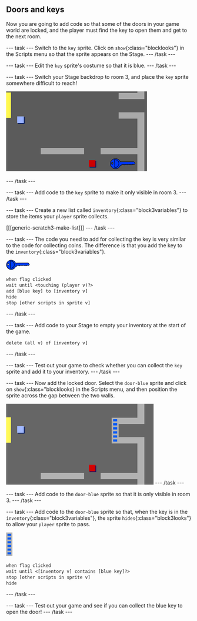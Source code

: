 ## Doors and keys

Now you are going to add code so that some of the doors in your game world are locked, and the player must find the key to open them and get to the next room.

\--- task \--- Switch to the `key` sprite. Click on `show`{:class="blocklooks"} in the Scripts menu so that the sprite appears on the Stage. \--- /task \---

\--- task \--- Edit the `key` sprite's costume so that it is blue. \--- /task \---

\--- task \--- Switch your Stage backdrop to room 3, and place the `key` sprite somewhere difficult to reach!

![තිර රුව(screenshot)](images/world-key.png)

\--- /task \---

\--- task \--- Add code to the `key` sprite to make it only visible in room 3. \--- /task \---

\--- task \--- Create a new list called `inventory`{:class="block3variables"} to store the items your `player` sprite collects.

[[[generic-scratch3-make-list]]] \--- /task \---

\--- task \--- The code you need to add for collecting the key is very similar to the code for collecting coins. The difference is that you add the key to the `inventory`{:class="block3variables"}.

![key](images/key.png)

```blocks3
when flag clicked
wait until <touching (player v)?>
add [blue key] to [inventory v]
hide
stop [other scripts in sprite v]
```

\--- /task \---

\--- task \--- Add code to your Stage to empty your inventory at the start of the game.

```blocks3
delete (all v) of [inventory v]
```

\--- /task \---

\--- task \--- Test out your game to check whether you can collect the `key` sprite and add it to your inventory. \--- /task \---

\--- task \--- Now add the locked door. Select the `door-blue` sprite and click on `show`{:class="blocklooks} in the Scripts menu, and then position the sprite across the gap between the two walls.

![තිර රුව(screenshot)](images/world-door.png) \--- /task \---

\--- task \--- Add code to the `door-blue` sprite so that it is only visible in room 3. \--- /task \---

\--- task \--- Add code to the `door-blue` sprite so that, when the key is in the `inventory`{:class="block3variables"}, the sprite `hides`{:class="block3looks"} to allow your `player` sprite to pass.

![door](images/door.png)

```blocks3
when flag clicked
wait until <[inventory v] contains [blue key]?>
stop [other scripts in sprite v]
hide
```

\--- /task \---

\--- task \--- Test out your game and see if you can collect the blue key to open the door! \--- /task \---